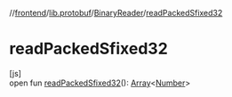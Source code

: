//[frontend](../../../index.md)/[lib.protobuf](../index.md)/[BinaryReader](index.md)/[readPackedSfixed32](read-packed-sfixed32.md)

# readPackedSfixed32

[js]\
open fun [readPackedSfixed32](read-packed-sfixed32.md)(): [Array](https://kotlinlang.org/api/latest/jvm/stdlib/kotlin/-array/index.html)&lt;[Number](https://kotlinlang.org/api/latest/jvm/stdlib/kotlin/-number/index.html)&gt;
